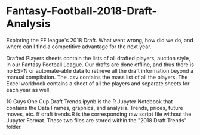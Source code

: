 # Fantasy-Football-2018-Draft-Analysis
Exploring the FF league's 2018 Draft. What went wrong, how did we do, and where can I find a competitive advantage for the next year.

Drafted Players sheets contain the lists of all drafted players, auction style, in our Fantasy Football League. Our drafts are done offline, and thus there is no ESPN or automate-able data to retrieve all the draft information beyond a manual compilation. The .csv contains the mass list of all the players. The Excel workbook contains a sheet of all the players and separate sheets for each year as well.

10 Guys One Cup Draft Trends.ipynb is the R Jupyter Notebook that contains the Data Frames, graphics, and analysis. Trends, prices, future moves, etc. ff draft trends.R is the corresponding raw script file without the Jupyter Format. These two files are stored within the "2018 Draft Trends" folder.
